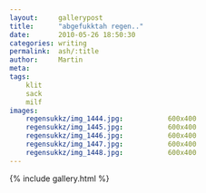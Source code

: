 ```yaml
---
layout:     gallerypost
title:      "abgefukktah regen.."
date:       2010-05-26 18:50:30
categories: writing
permalink:  ash/:title
author:     Martin
meta:
tags:
    klit
    sack
    milf
images:
    regensukkz/img_1444.jpg:           600x400
    regensukkz/img_1445.jpg:           600x400
    regensukkz/img_1446.jpg:           600x400
    regensukkz/img_1447.jpg:           600x400
    regensukkz/img_1448.jpg:           600x400
---
```


{% include gallery.html %}
